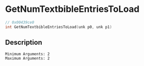 # GetNumTextbibleEntriesToLoad
```c
// 0x00439ce0
int GetNumTextbibleEntriesToLoad(unk p0, unk p1)
```
## Description
```
Minimum Arguments: 2
Maximum Arguments: 2
```
